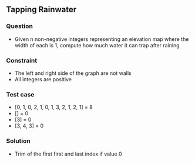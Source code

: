 ## Tapping Rainwater

### Question
- Given n non-negative integers representing an elevation map where the width of each is 1, compute how much water it can trap after raining

### Constraint
- The left and right side of the graph are not walls
- All integers are positive

### Test case
- [0, 1, 0, 2, 1, 0, 1, 3, 2, 1, 2, 1] = 8
- [] = 0
- [3] = 0
- [3, 4, 3] = 0

### Solution
- Trim of the first first and last index if value 0

```go

```